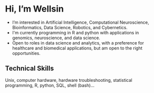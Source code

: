#  Hi, I’m Wellsin
-  I’m interested in Artificial Intelligence, Computational Neuroscience, Bioinformatics, Data Science, Robotics, and Cybernetics.
-  I'm currently programming in R and python with applications in genomics, neuroscience, and data science.
-  Open to roles in data science and analytics, with a preference for healthcare and biomedical applications, but am open to the right opportunities.

## Technical Skills
Unix, computer hardware, hardware troubleshooting, statistical programming, R, python, SQL, shell (bash)... 
<!---
wellsG/wellsG is a ✨ special ✨ repository because its `README.md` (this file) appears on your GitHub profile.
You can click the Preview link to take a look at your changes.
--->
